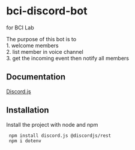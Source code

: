 # bci-discord-bot
for BCI Lab <br >

The purpose of this bot is to 
<br>1. welcome members 
<br>2. list member in voice channel 
<br>3. get the incoming event then notify all members


## Documentation

[Discord.js](https://discord.js.org/#/docs/discord.js/main/general/welcome)


## Installation

Install the project with node and npm 

```bash
 npm install discord.js @discordjs/rest
 npm i dotenv
```
